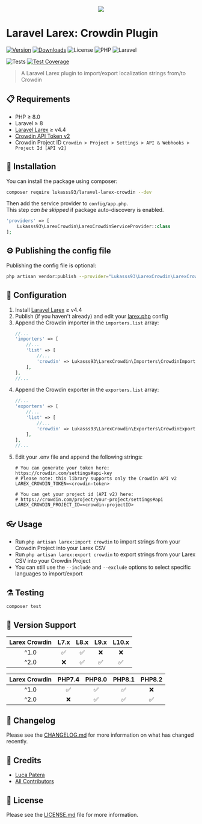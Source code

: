 <p align="center">
    <img style="max-height:400px" src="https://i.imgur.com/yXO1kQC.png"/>
</p>

# Laravel Larex: Crowdin Plugin

[![Version](https://img.shields.io/packagist/v/lukasss93/laravel-larex-crowdin?label=composer&logo=composer)](https://packagist.org/packages/lukasss93/laravel-larex-crowdin)
[![Downloads](https://img.shields.io/packagist/dt/lukasss93/laravel-larex-crowdin)](https://packagist.org/packages/lukasss93/laravel-larex-crowdin)
![License](https://img.shields.io/packagist/l/lukasss93/laravel-larex-crowdin)
![PHP](https://img.shields.io/packagist/dependency-v/lukasss93/laravel-larex-crowdin/php?logo=php)
![Laravel](https://img.shields.io/packagist/dependency-v/lukasss93/laravel-larex-crowdin/illuminate/support?label=laravel&logo=laravel)

![Tests](https://img.shields.io/github/actions/workflow/status/lukasss93/laravel-larex-crowdin/run-tests.yml?label=Test%20Suite&logo=github)
[![Test Coverage](https://api.codeclimate.com/v1/badges/2a09f510bcb3b58bd8a4/test_coverage)](https://codeclimate.com/github/Lukasss93/laravel-larex-crowdin/test_coverage)

> A Laravel Larex plugin to import/export localization strings from/to Crowdin

## 📋 Requirements

- PHP ≥ 8.0
- Laravel ≥ 8
- [Laravel Larex](https://github.com/Lukasss93/laravel-larex) ≥ v4.4
- [Crowdin API Token v2](https://crowdin.com/settings#api-key)
- Crowdin Project ID `Crowdin > Project > Settings > API & Webhooks > Project Id [API v2]`

## 🚀 Installation

You can install the package using composer:

```bash
composer require lukasss93/laravel-larex-crowdin --dev
```

Then add the service provider to `config/app.php`.  
This step *can be skipped* if package auto-discovery is enabled.

```php
'providers' => [
    Lukasss93\LarexCrowdin\LarexCrowdinServiceProvider::class
];
```

## ⚙ Publishing the config file

Publishing the config file is optional:

```bash
php artisan vendor:publish --provider="Lukasss93\LarexCrowdin\LarexCrowdinServiceProvider" --tag="larex-crowdin-config"
```

## 🔧 Configuration
1. Install [Laravel Larex](https://github.com/Lukasss93/laravel-larex) ≥ v4.4
2. Publish (if you haven't already) and edit
   your [larex.php](https://github.com/Lukasss93/laravel-larex#-publishing-the-config-file) config
3. Append the Crowdin importer in the `importers.list` array:
    ```php
    //...
    'importers' => [
        //...
        'list' => [
            //...
            'crowdin' => Lukasss93\LarexCrowdin\Importers\CrowdinImporter::class,
        ],
    ],
    //...
    ```
4. Append the Crowdin exporter in the `exporters.list` array:
    ```php
    //...
    'exporters' => [
        //...
        'list' => [
            //...
            'crowdin' => Lukasss93\LarexCrowdin\Exporters\CrowdinExporter::class,
        ],
    ],
    //...
    ```
5. Edit your .env file and append the following strings:
    ```dotenv
    # You can generate your token here: https://crowdin.com/settings#api-key
    # Please note: this library supports only the Crowdin API v2
    LAREX_CROWDIN_TOKEN=<crowdin-token>
    
    # You can get your project id (API v2) here: 
    # https://crowdin.com/project/your-project/settings#api
    LAREX_CROWDIN_PROJECT_ID=<crowdin-projectID>
    ```

## 👓 Usage

- Run `php artisan larex:import crowdin` to import strings from your Crowdin Project into your Larex CSV
- Run `php artisan larex:export crowdin` to export strings from your Larex CSV into your Crowdin Project
- You can still use the `--include` and `--exclude` options to select specific languages to import/export

## ⚗️ Testing

```bash
composer test
```

## 🔰 Version Support

| Larex Crowdin | L7.x | L8.x | L9.x | L10.x |
|:-------------:|:----:|:----:|:----:|:-----:|
|     ^1.0      |  ✅   |  ✅   |  ❌   |   ❌   |
|     ^2.0      |  ❌   |  ✅   |  ✅   |   ✅   |

| Larex Crowdin | PHP7.4 | PHP8.0 | PHP8.1 | PHP8.2 |
|:-------------:|:------:|:------:|:------:|:------:|
|     ^1.0      |   ✅    |   ✅    |   ✅    |   ❌    |
|     ^2.0      |   ❌    |   ✅    |   ✅    |   ✅    |

## 📃 Changelog

Please see the [CHANGELOG.md](CHANGELOG.md) for more information
on what has changed recently.

## 🏅 Credits

- [Luca Patera](https://github.com/Lukasss93)
- [All Contributors](https://github.com/Lukasss93/laravel-larex-crowdin/contributors)

## 📖 License

Please see the [LICENSE.md](LICENSE.md) file for more
information.

